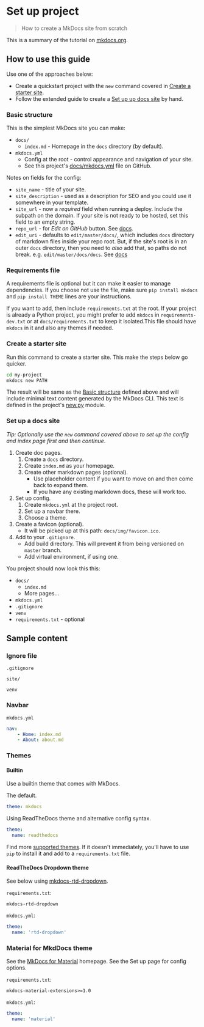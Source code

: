 # Set up project
> How to create a MkDocs site from scratch

This is a summary of the tutorial on [mkdocs.org](https://www.mkdocs.org/).


## How to use this guide

Use one of the approaches below:

- Create a quickstart project with the `new` command covered in [Create a starter site](#create-a-starter-site).
- Follow the extended guide to create a [Set up up docs site](#setup-a-docs-site) by hand.

### Basic structure

This is the simplest MkDocs site you can make:

- `docs/`
    - `index.md` - Homepage in the `docs` directory (by default).
- `mkdocs.yml`
    - Config at the root - control appearance and navigation of your site.
    - See this project's [docs/mkdocs.yml](https://github.com/MichaelCurrin/mkdocs-quickstart/blob/master/docs/mkdocs.yml) file on GitHub.

Notes on fields for the config:

- `site_name` - title of your site.
- `site_description` - used as a description for SEO and you could use it somewhere in your template.
- `site_url` - now a _required_ field when running a deploy. Include the subpath on the domain. If your site is not ready to be hosted, set this field to an empty string.
- `repo_url` - for _Edit on GitHub_ button. See [docs](https://www.mkdocs.org/user-guide/configuration/#repo_url).
- `edit_uri` - defaults to `edit/master/docs/`, which includes `docs` directory of markdown files inside your repo root. But, if the site's root is in an outer `docs` directory, then you need to _also_ add that, so paths do not break. e.g. `edit/master/docs/docs`. See [docs](https://www.mkdocs.org/user-guide/configuration/#edit_uri)

### Requirements file

A requirements file is optional but it can make it easier to manage dependencies. If you choose not use the file, make sure `pip install mkdocs` and `pip install THEME` lines are your instructions.

If you want to add, then include `requirements.txt` at the root. If your project is already a Python project, you might prefer to add `mkdocs` in `requirements-dev.txt` or at `docs/requirements.txt` to keep it isolated.This file should have `mkdocs` in it and also any themes if needed.

### Create a starter site

Run this command to create a starter site. This make the steps below go quicker.

```sh
cd my-project
mkdocs new PATH
```

The result will be same as the [Basic structure](#basic-structure) defined above and will include minimal text content generated by the MkDocs CLI. This text is defined in the project's [new.py](https://github.com/mkdocs/mkdocs/blob/master/mkdocs/commands/new.py) module.

### Set up a docs site

_Tip: Optionally use the `new` command covered above to set up the config and index page first and then continue_.

1. Create doc pages.
    1. Create a `docs` directory.
    2. Create `index.md` as your homepage.
    3. Create other markdown pages (optional).
        - Use placeholder content if you want to move on and then come back to expand them.
        - If you have any existing markdown docs, these will work too.
2. Set up config.
    1. Create `mkdocs.yml` at the project root.
    2. Set up a navbar there.
    3. Choose a theme.
3. Create a favicon (optional).
    - It will be picked up at this path: `docs/img/favicon.ico`.
4. Add to your `.gitignore`.
    - Add build directory. This will prevent it from being versioned on `master` branch.
    - Add virtual environment, if using one.

You project should now look this this:

- `docs/`
    - `index.md`
    - More pages...
- `mkdocs.yml`
- `.gitignore`
- `venv`
- `requirements.txt` - optional


## Sample content

### Ignore file

`.gitignore`
```
site/

venv
```

### Navbar

`mkdocs.yml`
```yaml
nav:
    - Home: index.md
    - About: about.md
```

### Themes

#### Builtin

Use a builtin theme that comes with MkDocs.

The default.

```yaml
theme: mkdocs
```

Using ReadTheDocs theme and alternative config syntax.

```yaml
theme:
  name: readthedocs
```

Find more [supported themes](https://github.com/mkdocs/mkdocs/wiki/MkDocs-Themes). If it doesn't immediately, you'll have to use `pip` to install it and add to a `requirements.txt` file.

#### ReadTheDocs Dropdown theme

See below using [mkdocs-rtd-dropdown](https://github.com/cjsheets/mkdocs-rtd-dropdown).

`requirements.txt`:
```
mkdocs-rtd-dropdown
```

`mkdocs.yml`:

```yaml
theme:
  name: 'rtd-dropdown'
```

### Material for MkdDocs theme

See the [MkDocs for Material](https://squidfunk.github.io/mkdocs-material/) homepage. See the Set up page for config options.

`requirements.txt`:
```
mkdocs-material-extensions>=1.0
```

`mkdocs.yml`:
```yaml
theme:
  name: 'material'
```
